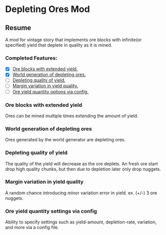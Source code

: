 # Depleting Ores Mod

## Resume

A mod for vintage story that implements ore blocks with infinite(or specified) yield that deplete in quality as it is mined.

### Completed Features:
- [x] [Ore blocks with extended yield.](#ore-blocks-with-extended-yield)
- [x] [World generation of depleting ores.](#world-generation-of-depleting-ores)
- [ ] [Depleting quality of yield.](#depleting-quality-of-yield)
- [ ] [Margin variation in yield quality.](#margin-variation-in-yield-quality)
- [ ] [Ore yield quantity options via config.](#ore-yield-quantity-settings-via-config)

### Ore blocks with extended yield
Ores can be mined multiple times extending the amount of yield.

### World generation of depleting ores
Ores generated by the world generator are depleting ores.

### Depleting quality of yield
The quality of the yield will decrease as the ore deplets.
An fresh ore start drop high quality chunks, but then due to depletion later only drop nuggets.

### Margin variation in yield quality
A random chance introducing minor variation error in yield. ex. (+/-) 3 ore nuggets.

### Ore yield quantity settings via config
Ability to specify settings such as yield-amount, depletion-rate, variation, and more via a config file.
